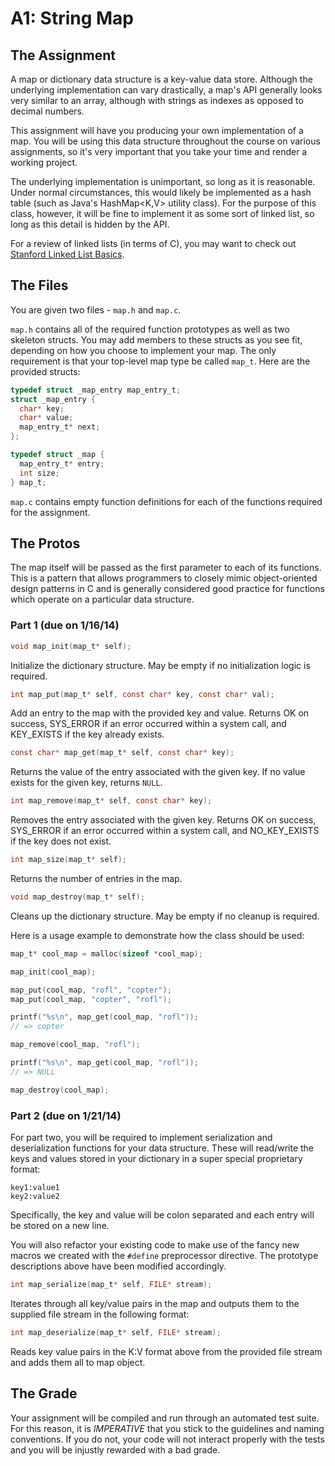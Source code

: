 # A1: String Map

## The Assignment

A map or dictionary data structure is a key-value data store. Although the underlying implementation can vary drastically, a map's API generally looks very similar to an array, although with strings as indexes as opposed to decimal numbers. 

This assignment will have you producing your own implementation of a map. You will be using this data structure throughout the course on various assignments, so it's very important that you take your time and render a working project. 

The underlying implementation is unimportant, so long as it is reasonable. Under normal circumstances, this would likely be implemented as a hash table (such as Java's HashMap<K,V> utility class). For the purpose of this class, however, it will be fine to implement it as some sort of linked list, so long as this detail is hidden by the API. 

For a review of linked lists (in terms of C), you may want to check out [Stanford Linked List Basics](http://cslibrary.stanford.edu/103/LinkedListBasics.pdf). 

## The Files

You are given two files - `map.h` and `map.c`.

`map.h` contains all of the required function prototypes as well as two skeleton structs. You may add members to these structs as you see fit, depending on how you choose to implement your map. The only requirement is that your top-level map type be called `map_t`. Here are the provided structs:

```c
typedef struct _map_entry map_entry_t;
struct _map_entry {
  char* key;
  char* value;
  map_entry_t* next;
};

typedef struct _map {
  map_entry_t* entry; 
  int size;
} map_t;
```

`map.c` contains empty function definitions for each of the functions required for the assignment. 

## The Protos

The map itself will be passed as the first parameter to each of its functions. This is a pattern that allows programmers to closely mimic object-oriented design patterns in C and is generally considered good practice for functions which operate on a particular data structure. 

### Part 1 (due on 1/16/14)

```c
void map_init(map_t* self);
```
Initialize the dictionary structure. May be empty if no initialization logic is required. 

```c
int map_put(map_t* self, const char* key, const char* val);
```
Add an entry to the map with the provided key and value. Returns OK on success, SYS_ERROR if an error occurred within a system call, and KEY_EXISTS if the key already exists. 

```c
const char* map_get(map_t* self, const char* key);
```
Returns the value of the entry associated with the given key. If no value exists for the given key, returns `NULL`.

```c
int map_remove(map_t* self, const char* key);
```
Removes the entry associated with the given key. Returns OK on success, SYS_ERROR if an error occurred within a system call, and NO_KEY_EXISTS if the key does not exist. 

```c
int map_size(map_t* self);
```
Returns the number of entries in the map. 

```c
void map_destroy(map_t* self);
```
Cleans up the dictionary structure. May be empty if no cleanup is required. 

Here is a usage example to demonstrate how the class should be used: 

```c
map_t* cool_map = malloc(sizeof *cool_map);

map_init(cool_map);

map_put(cool_map, "rofl", "copter");
map_put(cool_map, "copter", "rofl");

printf("%s\n", map_get(cool_map, "rofl"));
// => copter

map_remove(cool_map, "rofl");

printf("%s\n", map_get(cool_map, "rofl"));
// => NULL

map_destroy(cool_map);
```

### Part 2 (due on 1/21/14)

For part two, you will be required to implement serialization and deserialization functions for your data structure. These will read/write the keys and values stored in your dictionary in a super special proprietary format: 

    key1:value1
    key2:value2
    
Specifically, the key and value will be colon separated and each entry will be stored on a new line. 

You will also refactor your existing code to make use of the fancy new macros we created with the `#define` preprocessor directive. The prototype descriptions above have been modified accordingly. 

```c 
int map_serialize(map_t* self, FILE* stream);
```
Iterates through all key/value pairs in the map and outputs them to the supplied file stream in the following format: 

```c 
int map_deserialize(map_t* self, FILE* stream);
```
Reads key value pairs in the K:V format above from the provided file stream and adds them all to map object. 

## The Grade

Your assignment will be compiled and run through an automated test suite. For this reason, it is *IMPERATIVE* that you stick to the guidelines and naming conventions. If you do not, your code will not interact properly with the tests and you will be injustly rewarded with a bad grade. 
